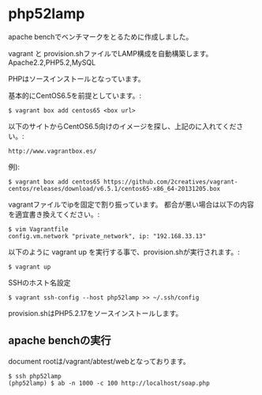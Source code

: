 php52lamp
=========

apache benchでベンチマークをとるために作成しました。

vagrant と provision.shファイルでLAMP構成を自動構築します。
Apache2.2,PHP5.2,MySQL

PHPはソースインストールとなっています。

基本的にCentOS6.5を前提としています。:

    $ vagrant box add centos65 <box url>
  
    
以下のサイトからCentOS6.5向けのイメージを探し、上記の<box url>に入れてください。:

    http://www.vagrantbox.es/

例):

    $ vagrant box add centos65 https://github.com/2creatives/vagrant-centos/releases/download/v6.5.1/centos65-x86_64-20131205.box

vagrantファイルでipを固定で割り振っています。
都合が悪い場合は以下の内容を適宜書き換えてください。:

    $ vim Vagrantfile
    config.vm.network "private_network", ip: "192.168.33.13"

以下のように vagrant up を実行する事で、provision.shが実行されます。:

    $ vagrant up

SSHのホスト名設定

    $ vagrant ssh-config --host php52lamp >> ~/.ssh/config

provision.shはPHP5.2.17をソースインストールします。

apache benchの実行
------------------

document rootは/vagrant/abtest/webとなっております。

    $ ssh php52lamp
    (php52lamp) $ ab -n 1000 -c 100 http://localhost/soap.php
    
